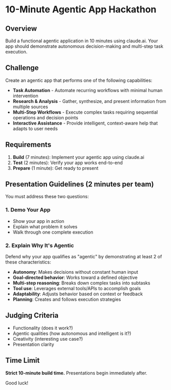 # 10-Minute Agentic App Hackathon

## Overview
Build a functional agentic application in 10 minutes using claude.ai. Your app should demonstrate autonomous decision-making and multi-step task execution.

## Challenge
Create an agentic app that performs one of the following capabilities:
- **Task Automation** - Automate recurring workflows with minimal human intervention
- **Research & Analysis** - Gather, synthesize, and present information from multiple sources
- **Multi-Step Workflows** - Execute complex tasks requiring sequential operations and decision points
- **Interactive Assistance** - Provide intelligent, context-aware help that adapts to user needs

## Requirements
1. **Build** (7 minutes): Implement your agentic app using claude.ai
2. **Test** (2 minutes): Verify your app works end-to-end
3. **Prepare** (1 minute): Get ready to present

## Presentation Guidelines (2 minutes per team)
You must address these two questions:

### 1. Demo Your App
- Show your app in action
- Explain what problem it solves
- Walk through one complete execution

### 2. Explain Why It's Agentic
Defend why your app qualifies as "agentic" by demonstrating at least 2 of these characteristics:
- **Autonomy**: Makes decisions without constant human input
- **Goal-directed behavior**: Works toward a defined objective
- **Multi-step reasoning**: Breaks down complex tasks into subtasks
- **Tool use**: Leverages external tools/APIs to accomplish goals
- **Adaptability**: Adjusts behavior based on context or feedback
- **Planning**: Creates and follows execution strategies

## Judging Criteria
- Functionality (does it work?)
- Agentic qualities (how autonomous and intelligent is it?)
- Creativity (interesting use case?)
- Presentation clarity

## Time Limit
**Strict 10-minute build time.** Presentations begin immediately after.

Good luck!
